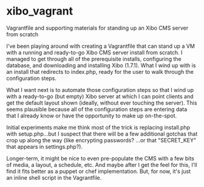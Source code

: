 # xibo_vagrant
Vagrantfile and supporting materials for standing up an Xibo CMS server from scratch

I've been playing around with creating a Vagrantfile that can stand up a VM with a running and ready-to-go Xibo CMS server install from scratch. I managed to get through all of the prerequisite installs, configuring the database, and downloading and installing Xibo (1.7.1). What I wind up with is an install that redirects to index.php, ready for the user to walk through the configuration steps.

What I want next is to automate those configuration steps so that I wind up with a ready-to-go (but empty) Xibo server at which I can point clients and get the default layout shown (ideally, without ever touching the server). This seems plausible because all of the configuration steps are entering data that I already know or have the opportunity to make up on-the-spot.

Initial experiments make me think most of the trick is replacing install.php with setup.php...but I suspect that there will be a few additional gotchas that crop up along the way (like encrypting passwords? ...or that "SECRET_KEY" that appears in settings.php?).

Longer-term, it might be nice to even pre-populate the CMS with a few bits of media, a layout, a schedule, etc. And maybe after I get the feel for this, I'll find it fits better as a puppet or chef implementation. But, for now, it's just an inline shell script in the Vagrantfile.
